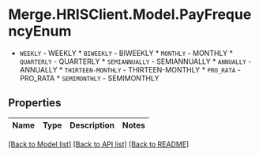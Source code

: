 # Merge.HRISClient.Model.PayFrequencyEnum
* `WEEKLY` - WEEKLY * `BIWEEKLY` - BIWEEKLY * `MONTHLY` - MONTHLY * `QUARTERLY` - QUARTERLY * `SEMIANNUALLY` - SEMIANNUALLY * `ANNUALLY` - ANNUALLY * `THIRTEEN-MONTHLY` - THIRTEEN-MONTHLY * `PRO_RATA` - PRO_RATA * `SEMIMONTHLY` - SEMIMONTHLY

## Properties

Name | Type | Description | Notes
------------ | ------------- | ------------- | -------------

[[Back to Model list]](../README.md#documentation-for-models) [[Back to API list]](../README.md#documentation-for-api-endpoints) [[Back to README]](../README.md)

